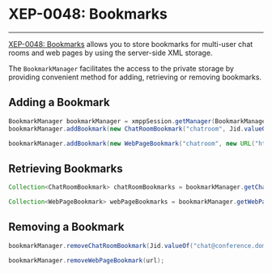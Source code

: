 # XEP-0048: Bookmarks
---

[XEP-0048: Bookmarks][Bookmarks] allows you to store bookmarks for multi-user chat rooms and web pages by using the server-side XML storage.

The `BookmarkManager` facilitates the access to the private storage by providing convenient method for adding, retrieving or removing bookmarks.

## Adding a Bookmark

```java
BookmarkManager bookmarkManager = xmppSession.getManager(BookmarkManager.class);
bookmarkManager.addBookmark(new ChatRoomBookmark("chatroom", Jid.valueOf("chat@conference.domain")));
```

```java
bookmarkManager.addBookmark(new WebPageBookmark("chatroom", new URL("http://www.xmpp.org")));
```

## Retrieving Bookmarks

```java
Collection<ChatRoomBookmark> chatRoomBookmarks = bookmarkManager.getChatRoomBookmarks();
```

```java
Collection<WebPageBookmark> webPageBookmarks = bookmarkManager.getWebPageBookmarks();
```

## Removing a Bookmark

```java
bookmarkManager.removeChatRoomBookmark(Jid.valueOf("chat@conference.domain"));
```

```java
bookmarkManager.removeWebPageBookmark(url);
```


[Bookmarks]: http://xmpp.org/extensions/xep-0048.html "XEP-0048: Bookmarks"
